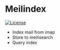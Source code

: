# Meilindex

[![License](https://img.shields.io/github/license/tryffel/mailindex.svg)](LICENSE)


* Index mail from imap
* Store to meilisearch
* Query index
